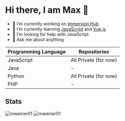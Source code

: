 # Hi there, I am Max 👋

- 🔭 I’m currently working on [Immersion Hub](https://github.com/mweiner01/immersion-hub)
- 🌱 I’m currently learning [JavaScript](https://developer.mozilla.org/en-US/docs/Web/JavaScript) and [Vue.js](https://vuejs.org/)
- 🤔 I’m looking for help with JavaScript
- 💬 Ask me about anything

| Programming Language | Repositories |
| ------ | ------ |
| JavaScript | All Private (for now) |
| Java | - |
| Python | All Private (for now) |
| PHP | - |

## Stats
![mweiner01](https://github-readme-stats.vercel.app/api?username=mweiner01&count_private=true&hide_border=true&show_icons=true&include_all_commits=true)
![mweiner01](https://github-readme-stats.vercel.app/api/top-langs/?username=mweiner01&layout=compact&hide_border=true)
